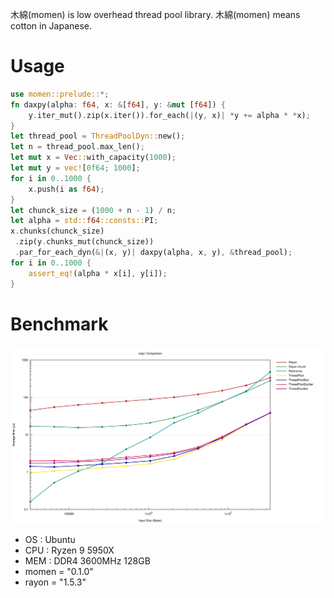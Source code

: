 木綿(momen) is low overhead thread pool library.
木綿(momen) means cotton in Japanese.

# Usage

```rust
use momen::prelude::*;
fn daxpy(alpha: f64, x: &[f64], y: &mut [f64]) {
    y.iter_mut().zip(x.iter()).for_each(|(y, x)| *y += alpha * *x);
}
let thread_pool = ThreadPoolDyn::new();
let n = thread_pool.max_len();
let mut x = Vec::with_capacity(1000);
let mut y = vec![0f64; 1000];
for i in 0..1000 {
    x.push(i as f64);
}
let chunck_size = (1000 + n - 1) / n;
let alpha = std::f64::consts::PI;
x.chunks(chunck_size)
 .zip(y.chunks_mut(chunck_size))
 .par_for_each_dyn(&|(x, y)| daxpy(alpha, x, y), &thread_pool);
for i in 0..1000 {
    assert_eq!(alpha * x[i], y[i]);
}
```

# Benchmark
<img src="image/lines.svg">

* OS : Ubuntu
* CPU : Ryzen 9 5950X
* MEM : DDR4 3600MHz 128GB
* momen = "0.1.0"
* rayon = "1.5.3"
